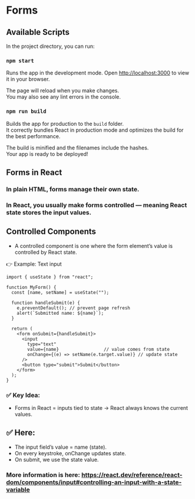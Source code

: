 # Forms

## Available Scripts

In the project directory, you can run:

### `npm start`

Runs the app in the development mode.
Open [http://localhost:3000](http://localhost:3000) to view it in your browser.

The page will reload when you make changes.\
You may also see any lint errors in the console.

### `npm run build`

Builds the app for production to the `build` folder.\
It correctly bundles React in production mode and optimizes the build for the best performance.

The build is minified and the filenames include the hashes.\
Your app is ready to be deployed!

## Forms in React

### In plain HTML, forms manage their own state.
### In React, you usually make forms controlled — meaning React state stores the input values.

## Controlled Components

 - A controlled component is one where the form element’s value is controlled by React state.

👉 Example: Text input
```
import { useState } from "react";

function MyForm() {
  const [name, setName] = useState("");

  function handleSubmit(e) {
    e.preventDefault(); // prevent page refresh
    alert(`Submitted name: ${name}`);
  }

  return (
    <form onSubmit={handleSubmit}>
      <input
        type="text"
        value={name}                 // value comes from state
        onChange={(e) => setName(e.target.value)} // update state
      />
      <button type="submit">Submit</button>
    </form>
  );
}
```
### ✅ Key Idea:
 - Forms in React = inputs tied to state → React always knows the current values.

## ✅ Here:
 - The input field’s value = name (state).
 - On every keystroke, onChange updates state.
 - On submit, we use the state value.

### More information is here: https://react.dev/reference/react-dom/components/input#controlling-an-input-with-a-state-variable
